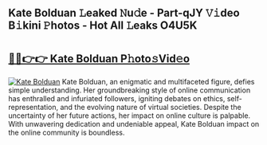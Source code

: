 ## Kate Bolduan 𝙻eaked 𝙽u𝚍e - Part-qJY 𝚅𝚒deo B𝚒kini 𝙿hotos - Hot All 𝙻eaks O4U5K

# <h2><a href="http://ld2vcv.urlbe.top/?page=Kate+Bolduan">🔗🔗👉👉 Kate Bolduan P𝚑oto𝚜Vid𝚎o</a></h2>

[![Kate Bolduan](https://i.imgur.com/eBuTRDB.gif)](http://ld2vcv.urlbe.top/?page=Kate+Bolduan)
Kate Bolduan, an enigmatic and multifaceted figure, defies simple understanding. Her groundbreaking style of online communication has enthralled and infuriated followers, igniting debates on ethics, self-representation, and the evolving nature of virtual societies. Despite the uncertainty of her future actions, her impact on online culture is palpable. With unwavering dedication and undeniable appeal, Kate Bolduan impact on the online community is boundless.
